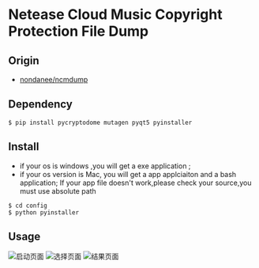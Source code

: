 # Netease Cloud Music Copyright Protection File Dump

## Origin

 - [nondanee/ncmdump](https://github.com/nondanee/ncmdump)

## Dependency

```
$ pip install pycryptodome mutagen pyqt5 pyinstaller 
```

## Install

 - if your os is windows ,you will get a exe application ;
 - if your os version is Mac, you will get a app applciaiton and a bash application; If your app file doesn't work,please check your source,you must use 
absolute path

```
$ cd config 
$ python pyinstaller
```

## Usage

![启动页面](https://www.zhangbohan.xyz/images/usage/ncmdump-pyqt5-1.png)
![选择页面](https://www.zhangbohan.xyz/images/usage/ncmdump-pyqt5-2.png)
![结果页面](https://www.zhangbohan.xyz/images/usage/ncmdump-pyqt5-3.png)


